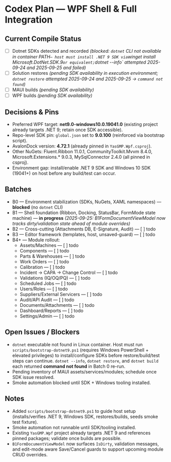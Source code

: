 # Codex Plan — WPF Shell & Full Integration

## Current Compile Status
- [ ] Dotnet SDKs detected and recorded *(blocked: `dotnet` CLI not available in container PATH` — host must install .NET 9 SDK via `winget install Microsoft.DotNet.SDK.9` or equivalent; `dotnet --info` attempted 2025-09-24 and 2025-09-25 and failed)*
- [ ] Solution restores *(pending SDK availability in execution environment; `dotnet restore` attempted 2025-09-24 and 2025-09-25 → `command not found`)*
- [ ] MAUI builds *(pending SDK availability)*
- [ ] WPF builds *(pending SDK availability)*

## Decisions & Pins
- Preferred WPF target: **net9.0-windows10.0.19041.0** (existing project already targets .NET 9; retain once SDK accessible).
- Repo-level SDK pin: `global.json` set to **9.0.100** (reinforced via bootstrap script).
- AvalonDock version: **4.72.1** (already pinned in `YasGMP.Wpf.csproj`).
- Other NuGets: Fluent.Ribbon 11.0.1, CommunityToolkit.Mvvm 8.4.0, Microsoft.Extensions.* 9.0.3, MySqlConnector 2.4.0 (all pinned in csproj).
- Environment gap: install/enable .NET 9 SDK and Windows 10 SDK (19041+) on host before any build/test can occur.

## Batches
- B0 — Environment stabilization (SDKs, NuGets, XAML namespaces) — **blocked** (no `dotnet` CLI)
- B1 — Shell foundation (Ribbon, Docking, StatusBar, FormMode state machine) — **in progress** *(2025-09-25: B1FormDocumentViewModel now tracks dirty/validation state ahead of module overrides)*
- B2 — Cross-cutting (Attachments DB, E-Signature, Audit) — [ ] todo
- B3 — Editor framework (templates, host, unsaved-guard) — [ ] todo
- B4+ — Module rollout:
  - Assets/Machines — [ ] todo
  - Components — [ ] todo
  - Parts & Warehouses — [ ] todo
  - Work Orders — [ ] todo
  - Calibration — [ ] todo
  - Incident → CAPA → Change Control — [ ] todo
  - Validations (IQ/OQ/PQ) — [ ] todo
  - Scheduled Jobs — [ ] todo
  - Users/Roles — [ ] todo
  - Suppliers/External Servicers — [ ] todo
  - Audit/API Audit — [ ] todo
  - Documents/Attachments — [ ] todo
  - Dashboard/Reports — [ ] todo
  - Settings/Admin — [ ] todo

## Open Issues / Blockers
- `dotnet` executable not found in Linux container. Host must run `scripts/bootstrap-dotnet9.ps1` (requires Windows PowerShell + elevated privileges) to install/configure SDKs before restore/build/test steps can continue. `dotnet --info`, `dotnet restore`, and `dotnet build` each returned **command not found** in Batch 0 re-run.
- Pending inventory of MAUI assets/services/modules; schedule once SDK issue resolved.
- Smoke automation blocked until SDK + Windows tooling installed.

## Notes
- Added `scripts/bootstrap-dotnet9.ps1` to guide host setup (installs/verifies .NET 9, Windows SDK, restores/builds, seeds smoke test fixture).
- Smoke automation not runnable until SDK/tooling installed.
- Existing `YasGMP.Wpf` project already targets .NET 9 and references pinned packages; validate once builds are possible.
- `B1FormDocumentViewModel` now surfaces `IsDirty`, validation messages, and edit-mode aware Save/Cancel guards to support upcoming module CRUD overrides.
